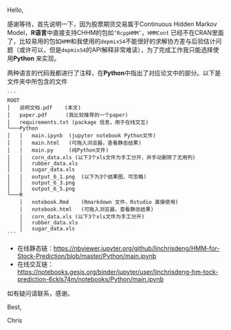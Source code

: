 Hello, 

感谢等待，首先说明一下，因为股票期货交易属于Continuous Hidden Markov Model，**R语言**中直接支持CHHM的包如`‘RcppHMM’`，`HMMCont` 已经不在CRAN里面了，比较易用的包如`HMM`和我使用的`depmixS4`不能很好的求解协方差与后验估计问题（或许可以，但是`depmixS4`的API解释非常难读），为了完成工作我只能选择使用**Python** 来实现。

两种语言的代码我都进行了注释，在**Python**中指出了对应论文中的部分。以下是文件夹中所包含的文件

```
​```
ROOT
│   说明文档.pdf	(本文)
│	paper.pdf	   (我比较推荐的一个paper)
│	requirements.txt (package 信息，用于在线交互)
└───Python
│   │   main.ipynb  (jupyter notebook Python文件)
│   │   main.html   (可拖入浏览器，查看静态结果)
│ 	│ 	main.py  	(纯Python文件)
│   │	corn_data.xls (以下3个xls文件为手工分开，并手动删除了无用列)
│ 	│ 	rubber_data.xls
│   │ 	sugar_data.xls
│   │	output_6_1.png	(以下为3个结果图，可忽略)
│   │	output_6_3.png	
│   │	output_6_5.png
└───R
    │   notebook.Rmd	(Rmarkdown 文件，Rstudio 直接使用)
    │   notebook.html	(可拖入浏览器，查看静态结果)
    │	corn_data.xls (以下3个xls文件为手工分开)
  	│ 	rubber_data.xls
    │ 	sugar_data.xls
​```
```

- 在线静态链：<https://nbviewer.jupyter.org/github/linchrisdeng/HMM-for-Stock-Prediction/blob/master/Python/main.ipynb>
- 在线交互链：<https://notebooks.gesis.org/binder/jupyter/user/linchrisdeng-hm-tock-prediction-6ckls74m/notebooks/Python/main.ipynb>

如有疑问请联系，感谢。

 

Best,

Chris